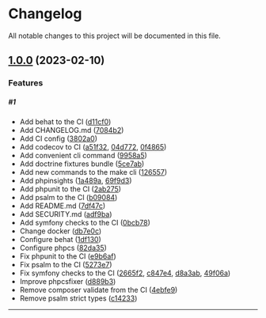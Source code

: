 <!--- BEGIN HEADER -->
# Changelog

All notable changes to this project will be documented in this file.
<!--- END HEADER -->

## [1.0.0](https://github.com/VilnaCRM-Org/php-service-template/compare/466f156a04dcca16cbc6bdd3f6cd68270bd0c54d...v1.0.0) (2023-02-10)

### Features


##### #1

* Add behat to the CI ([d11cf0](https://github.com/VilnaCRM-Org/php-service-template/commit/d11cf078f2cd40de744e89d1aeb892e8a184f266))
* Add CHANGELOG.md ([7084b2](https://github.com/VilnaCRM-Org/php-service-template/commit/7084b275758fcdfe780a2ade56cbf89041385f14))
* Add CI config ([3802a0](https://github.com/VilnaCRM-Org/php-service-template/commit/3802a0ba7bca0eb25f8d0e4ba57baceca7257891))
* Add codecov to CI ([a51f32](https://github.com/VilnaCRM-Org/php-service-template/commit/a51f3242f5b44730e9acce0cda728eabc5663ee5), [04d772](https://github.com/VilnaCRM-Org/php-service-template/commit/04d772865e7301b2f5be8d6c7bbf880d55c7cc7a), [0f4865](https://github.com/VilnaCRM-Org/php-service-template/commit/0f48659ce23d1b5eb984eeacf1b34935b1fc935d))
* Add convenient cli command ([9958a5](https://github.com/VilnaCRM-Org/php-service-template/commit/9958a52ab8742decee9187895d85b127562a62dd))
* Add doctrine fixtures bundle ([5ce7ab](https://github.com/VilnaCRM-Org/php-service-template/commit/5ce7ab6f9b081bb7f036ab7416ca2ec6b06c959e))
* Add new commands to the make cli ([126557](https://github.com/VilnaCRM-Org/php-service-template/commit/126557e6fee3a66ff191216430c9357fa98179c9))
* Add phpinsights ([1a489a](https://github.com/VilnaCRM-Org/php-service-template/commit/1a489a8c643093bd9a47d65a9d5126b4970e4372), [69f9d3](https://github.com/VilnaCRM-Org/php-service-template/commit/69f9d3082b3a9f7d440e7197b644057291e9b6a7))
* Add phpunit to the CI ([2ab275](https://github.com/VilnaCRM-Org/php-service-template/commit/2ab275f010560fc67fba0857f68a7acb27e6bff3))
* Add psalm to the CI ([b09084](https://github.com/VilnaCRM-Org/php-service-template/commit/b09084c1580bf3f0c0447c0e7e23668ddf106fec))
* Add README.md ([7df47c](https://github.com/VilnaCRM-Org/php-service-template/commit/7df47c14cacf34e175bea5e49158076d976a127d))
* Add SECURITY.md ([adf9ba](https://github.com/VilnaCRM-Org/php-service-template/commit/adf9ba96a84972f19e6b1f1cd36084d74a28c47a))
* Add symfony checks to the CI ([0bcb78](https://github.com/VilnaCRM-Org/php-service-template/commit/0bcb7814c8f3faf2b67fc32eae4d5fd9a1d98e22))
* Change docker ([db7e0c](https://github.com/VilnaCRM-Org/php-service-template/commit/db7e0cf8943c624a3352567229d4ff522ba111db))
* Configure behat ([1df130](https://github.com/VilnaCRM-Org/php-service-template/commit/1df1308efd5bbba50beae07a7896789f245a7a70))
* Configure phpcs ([82da35](https://github.com/VilnaCRM-Org/php-service-template/commit/82da35cb7844950e792628a0a68db57849f925b8))
* Fix phpunit to the CI ([e9b6af](https://github.com/VilnaCRM-Org/php-service-template/commit/e9b6afda3a073c0a534addd04fcc5d83ec4dd55d))
* Fix psalm to the CI ([5273e7](https://github.com/VilnaCRM-Org/php-service-template/commit/5273e7690f228a11def5c72b9059b0817a870fe0))
* Fix symfony checks to the CI ([2665f2](https://github.com/VilnaCRM-Org/php-service-template/commit/2665f29365465f32abd56631a2a47ab369e1861f), [c847e4](https://github.com/VilnaCRM-Org/php-service-template/commit/c847e4346d074b750043926a39f11ed3b2bbf8f5), [d8a3ab](https://github.com/VilnaCRM-Org/php-service-template/commit/d8a3abfe0400a548fc8837279c92886889ead36a), [49f06a](https://github.com/VilnaCRM-Org/php-service-template/commit/49f06a69a23c02a30569da7a8d750f9f494dcf6a))
* Improve phpcsfixer ([d889b3](https://github.com/VilnaCRM-Org/php-service-template/commit/d889b30a3c36782d6bed8c8e570ef2d7c4634516))
* Remove composer validate from the CI ([4ebfe9](https://github.com/VilnaCRM-Org/php-service-template/commit/4ebfe988960da339ba6c147ce3a82fdd0ce10faf))
* Remove psalm strict types ([c14233](https://github.com/VilnaCRM-Org/php-service-template/commit/c1423326d516bbc8ffe56565a83c2b22a3a1b0dd))


---


